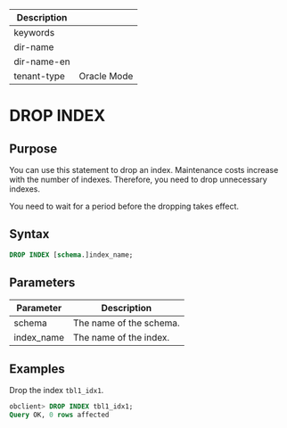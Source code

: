 | Description   |                 |
|---------------|-----------------|
| keywords      |                 |
| dir-name      |                 |
| dir-name-en   |                 |
| tenant-type   | Oracle Mode     |

# DROP INDEX

## Purpose

You can use this statement to drop an index. Maintenance costs increase with the number of indexes. Therefore, you need to drop unnecessary indexes.

You need to wait for a period before the dropping takes effect.

## Syntax

```sql
DROP INDEX [schema.]index_name;
```

## Parameters

| Parameter | Description |
|------------|---------------|
| schema | The name of the schema.  |
| index_name | The name of the index.  |

## Examples

Drop the index `tbl1_idx1`.

```sql
obclient> DROP INDEX tbl1_idx1;
Query OK, 0 rows affected
```

